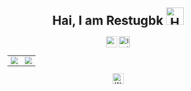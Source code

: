 <h1 align="center">Hai, I am Restugbk <img src="https://user-images.githubusercontent.com/1303154/88677602-1635ba80-d120-11ea-84d8-d263ba5fc3c0.gif" width="40px" alt="Hai"></h1>

<p align="center">
    <a href="https://t.me/restufadhilah"><img src="https://img.shields.io/badge/Telegram-%231877F2.svg?&style=flat-square&logo=telegram&logoColor=white" height=25></a>
    <a href="https://www.instagram.com/i_technologi"><img src="https://img.shields.io/badge/Instagram-%23E4405F.svg?&style=flat-square&logo=instagram&logoColor=white" alt="Instagram" height=25></a>
</p>

<table>
    <tr>
        <td>
            <a href="#">
                <img src="https://github-readme-stats.vercel.app/api?username=restugbk&&show_icons=true&theme=graywhite&count_private=true&hide_border=true&include_all_commits=true&custom_title=Statistics&icon_color=aaaaaa" />
            </a>
        </td>
        <td>
            <a href="#">
                <img src="https://github-readme-stats.vercel.app/api/top-langs/?username=restugbk&theme=graywhite&hide=css%2Chtml&layout=compact&langs_count=10&hide_border=true&card_width=445" />
            </a>
        </td>
    </tr>
</table>

<p align="center">
    <a href="https://wa.me/6285281822916"><img src="https://img.shields.io/badge/Contact Me!-%808080.svg?&style=flat-square&logo=Whatsapp&logoColor=white" alt="Whatsapp" height=25></a>
</p>
